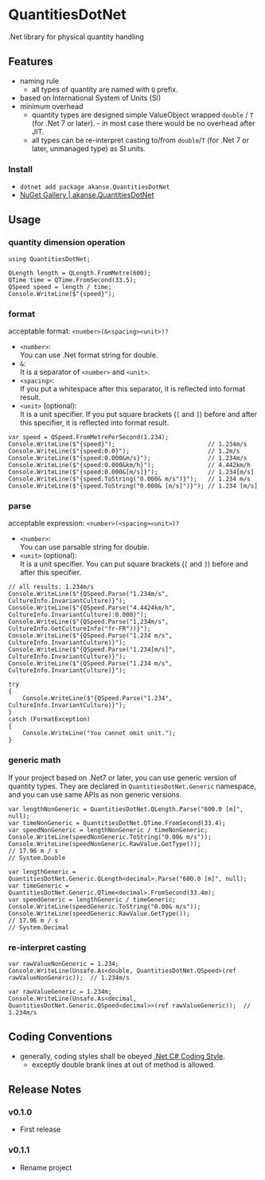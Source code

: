 # QuantitiesDotNet

.Net library for physical quantity handling

## Features

- naming rule
  - all types of quantity are named with `Q` prefix.
- based on International System of Units (SI)
- minimum overhead
  - quantity types are designed simple ValueObject wrapped `double` / `T` (for .Net 7 or later). - in most case there would be no overhead after JIT.
  - all types can be re-interpret casting to/from `double`/`T` (for .Net 7 or later, unmanaged type) as SI units.

### Install

- `dotnet add package akanse.QuantitiesDotNet`
- [NuGet Gallery | akanse.QuantitiesDotNet](https://www.nuget.org/packages/akanse.QuantitiesDotNet/1.0.0)

## Usage

### quantity dimension operation

```CSharp
using QuantitiesDotNet;

QLength length = QLength.FromMetre(600);
QTime time = QTime.FromSecond(33.5);
QSpeed speed = length / time;
Console.WriteLine($"{speed}");
```

### format

acceptable format: `<number>(&<spacing><unit>)?`

- `<number>`:<br/>
  You can use .Net format string for double.
- `&`:<br/>
  It is a separator of `<number>` and `<unit>`.
- `<spacing>`:<br/>
  If you put a whitespace after this separator, it is reflected into format result.
- `<unit>` (optional):<br/>
  It is a unit specifier.
  If you put square brackets (`[` and `]`) before and after this specifier, it is reflected into format result.

```CSharp
var speed = QSpeed.FromMetrePerSecond(1.234);
Console.WriteLine($"{speed}");                          // 1.234m/s
Console.WriteLine($"{speed:0.0}");                      // 1.2m/s
Console.WriteLine($"{speed:0.000&m/s}");                // 1.234m/s
Console.WriteLine($"{speed:0.000&km/h}");               // 4.442km/h
Console.WriteLine($"{speed:0.000&[m/s]}");              // 1.234[m/s]
Console.WriteLine($"{speed.ToString("0.000& m/s")}");   // 1.234 m/s
Console.WriteLine($"{speed.ToString("0.000& [m/s]")}"); // 1.234 [m/s]
```

### parse

acceptable expression: `<number>(<spacing><unit>)?`

- `<number>`:<br/>
  You can use parsable string for double.
- `<unit>` (optional):<br/>
  It is a unit specifier.
  You can put square brackets (`[` and `]`) before and after this specifier.

```CSharp
// all results: 1.234m/s
Console.WriteLine($"{QSpeed.Parse("1.234m/s", CultureInfo.InvariantCulture)}");
Console.WriteLine($"{QSpeed.Parse("4.4424km/h", CultureInfo.InvariantCulture):0.000}");
Console.WriteLine($"{QSpeed.Parse("1,234m/s", CultureInfo.GetCultureInfo("fr-FR"))}");
Console.WriteLine($"{QSpeed.Parse("1.234 m/s", CultureInfo.InvariantCulture)}");
Console.WriteLine($"{QSpeed.Parse("1.234[m/s]", CultureInfo.InvariantCulture)}");
Console.WriteLine($"{QSpeed.Parse("1.234 m/s", CultureInfo.InvariantCulture)}");

try
{
    Console.WriteLine($"{QSpeed.Parse("1.234", CultureInfo.InvariantCulture)}");
}
catch (FormatException)
{
    Console.WriteLine("You cannot omit unit.");
}
```

### generic math

If your project based on .Net7 or later, you can use generic version of quantity types.
They are declared in `QuantitiesDotNet.Generic` namespace, and you can use same APIs as non generic versions.

```CSharp
var lengthNonGeneric = QuantitiesDotNet.QLength.Parse("600.0 [m]", null);
var timeNonGeneric = QuantitiesDotNet.QTime.FromSecond(33.4);
var speedNonGeneric = lengthNonGeneric / timeNonGeneric;
Console.WriteLine(speedNonGeneric.ToString("0.00& m/s"));
Console.WriteLine(speedNonGeneric.RawValue.GetType());
// 17.96 m / s
// System.Double

var lengthGeneric = QuantitiesDotNet.Generic.QLength<decimal>.Parse("600.0 [m]", null);
var timeGeneric = QuantitiesDotNet.Generic.QTime<decimal>.FromSecond(33.4m);
var speedGeneric = lengthGeneric / timeGeneric;
Console.WriteLine(speedGeneric.ToString("0.00& m/s"));
Console.WriteLine(speedGeneric.RawValue.GetType());
// 17.96 m / s
// System.Decimal
```

### re-interpret casting

```CSharp
var rawValueNonGeneric = 1.234;
Console.WriteLine(Unsafe.As<double, QuantitiesDotNet.QSpeed>(ref rawValueNonGeneric));  // 1.234m/s

var rawValueGeneric = 1.234m;
Console.WriteLine(Unsafe.As<decimal, QuantitiesDotNet.Generic.QSpeed<decimal>>(ref rawValueGeneric));  // 1.234m/s
```

## Coding Conventions

- generally, coding styles shall be obeyed [.Net C# Coding Style](https://github.com/dotnet/runtime/blob/main/docs/coding-guidelines/coding-style.md).
  - exceptly double brank lines at out of method is allowed.

## Release Notes

### v0.1.0

- First release

### v0.1.1

- Rename project